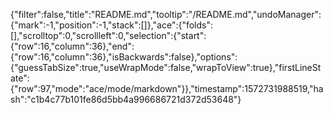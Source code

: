 {"filter":false,"title":"README.md","tooltip":"/README.md","undoManager":{"mark":-1,"position":-1,"stack":[]},"ace":{"folds":[],"scrolltop":0,"scrollleft":0,"selection":{"start":{"row":16,"column":36},"end":{"row":16,"column":36},"isBackwards":false},"options":{"guessTabSize":true,"useWrapMode":false,"wrapToView":true},"firstLineState":{"row":97,"mode":"ace/mode/markdown"}},"timestamp":1572731988519,"hash":"c1b4c77b101fe86d5bb4a996686721d372d53648"}